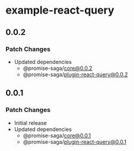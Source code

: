 # example-react-query

## 0.0.2

### Patch Changes

- Updated dependencies
  - @promise-saga/core@0.0.2
  - @promise-saga/plugin-react-query@0.0.2

## 0.0.1

### Patch Changes

- Initial release
- Updated dependencies
  - @promise-saga/core@0.0.1
  - @promise-saga/plugin-react-query@0.0.1
